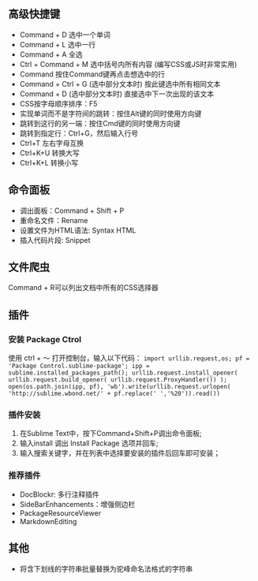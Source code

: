 ## 高级快捷键

- Command + D 选中一个单词
- Command + L 选中一行
- Command + A 全选
- Ctrl + Command + M 选中括号内所有内容 (编写CSS或JS时非常实用)
- Command 按住Command键再点击想选中的行
- Command + Ctrl + G (选中部分文本时) 按此键选中所有相同文本
- Command + D (选中部分文本时) 直接选中下一次出现的该文本
- CSS按字母顺序排序：F5
- 实现单词而不是字符间的跳转：按住Alt键的同时使用方向键
- 跳转到这行的另一端：按住Cmd键的同时使用方向键
- 跳转到指定行：Ctrl+G，然后输入行号
- Ctrl+T 左右字母互换
- Ctrl+K+U 转换大写
- Ctrl+K+L 转换小写


## 命令面板

- 调出面板：Command + Shift + P
- 重命名文件：Rename
- 设置文件为HTML语法: Syntax HTML
- 插入代码片段: Snippet

## 文件爬虫

Command + R可以列出文档中所有的CSS选择器

## 插件

### 安装 Package Ctrol

使用 ctrl + ～ 打开控制台，输入以下代码：
`import urllib.request,os; pf = 'Package Control.sublime-package'; ipp = sublime.installed_packages_path(); urllib.request.install_opener( urllib.request.build_opener( urllib.request.ProxyHandler()) ); open(os.path.join(ipp, pf), 'wb').write(urllib.request.urlopen( 'http://sublime.wbond.net/' + pf.replace(' ','%20')).read())`

### 插件安装

1. 在Sublime Text中，按下Command+Shift+P调出命令面板; 
2. 输入install 调出 Install Package 选项并回车; 
3. 输入搜索关键字，并在列表中选择要安装的插件后回车即可安装；

### 推荐插件

- DocBlockr: 多行注释插件
- SideBarEnhancements：增强侧边栏
- PackageResourceViewer
- MarkdownEditing

## 其他

* 将含下划线的字符串批量替换为驼峰命名法格式的字符串







